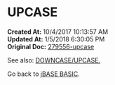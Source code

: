 # UPCASE

**Created At:** 10/4/2017 10:13:57 AM  
**Updated At:** 1/5/2018 6:30:05 PM  
**Original Doc:** [279556-upcase](https://docs.jbase.com/36868-jbase-basic/279556-upcase)  


See also: [DOWNCASE/UPCASE.](./../downcase-&-upcase)

Go back to [jBASE BASIC](./../jbase-basic-programmers-reference-guide).
